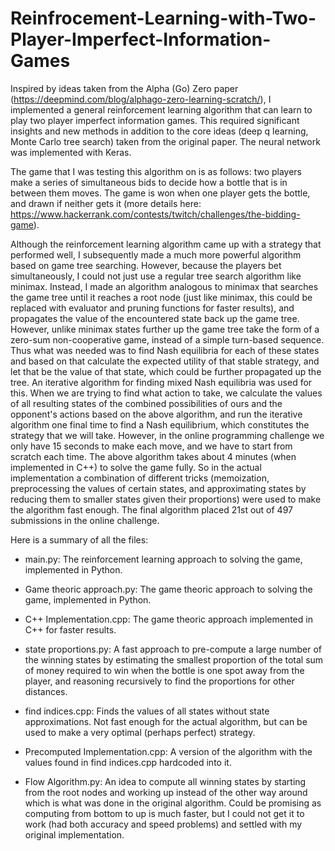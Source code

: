 # Reinfrocement-Learning-with-Two-Player-Imperfect-Information-Games
Inspired by ideas taken from the Alpha (Go) Zero paper (https://deepmind.com/blog/alphago-zero-learning-scratch/), I implemented a general reinforcement learning algorithm that can learn to play two player imperfect information games. This required significant insights and new methods in addition to the core ideas (deep q learning, Monte Carlo tree search) taken from the original paper. The neural network was implemented with Keras.

The game that I was testing this algorithm on is as follows: two players make a series of simultaneous bids to decide how a bottle that is in between them moves. The game is won when one player gets the bottle, and drawn if neither gets it (more details here: https://www.hackerrank.com/contests/twitch/challenges/the-bidding-game).

Although the reinforcement learning algorithm came up with a strategy that performed well, I subsequently made a much more powerful algorithm based on game tree searching. However, because the players bet simultaneously, I could not just use a regular tree search algorithm like minimax. Instead, I made an algorithm analogous to minimax that searches the game tree until it reaches a root node (just like minimax, this could be replaced with evaluator and pruning functions for faster results), and propagates the value of the encountered state back up the game tree. However, unlike minimax states further up the game tree take the form of a zero-sum non-cooperative game, instead of a simple turn-based sequence. Thus what was needed was to find Nash equilibria for each of these states and based on that calculate the expected utility of that stable strategy, and let that be the value of that state, which could be further propagated up the tree. An iterative algorithm for finding mixed Nash equilibria was used for this. When we are trying to find what action to take, we calculate the values of all resulting states of the combined possibilities of ours and the opponent's actions based on the above algorithm, and run the iterative algorithm one final time to find a Nash equilibrium, which constitutes the strategy that we will take. However, in the online programming challenge we only have 15 seconds to make each move, and we have to start from scratch each time. The above algorithm takes about 4 minutes (when implemented in C++) to solve the game fully. So in the actual implementation a combination of different tricks (memoization, preprocessing the values of certain states, and approximating states by reducing them to smaller states given their proportions) were used to make the algorithm fast enough. The final algorithm placed 21st out of 497 submissions in the online challenge.

Here is a summary of all the files:

* main.py: The reinforcement learning approach to solving the game, implemented in Python.

* Game theoric approach.py: The game theoric approach to solving the game, implemented in Python.

* C++ Implementation.cpp: The game theoric approach implemented in C++ for faster results.

* state proportions.py: A fast approach to pre-compute a large number of the winning states by estimating the smallest proportion of the total sum of money required to win when the bottle is one spot away from the player, and reasoning recursively to find the proportions for other distances.

* find indices.cpp: Finds the values of all states without state approximations. Not fast enough for the actual algorithm, but can be used to make a very optimal (perhaps perfect) strategy.

* Precomputed Implementation.cpp: A version of the algorithm with the values found in find indices.cpp hardcoded into it.

* Flow Algorithm.py: An idea to compute all winning states by starting from the root nodes and working up instead of the other way around which is what was done in the original algorithm. Could be promising as computing from bottom to up is much faster, but I could not get it to work (had both accuracy and speed problems) and settled with my original implementation.




